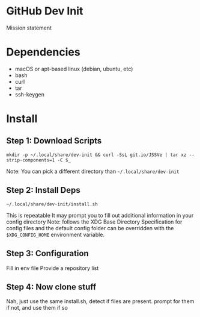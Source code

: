 # GitHub Dev Init

Mission statement

# Dependencies

* macOS or apt-based linux (debian, ubuntu, etc)
* bash
* curl
* tar
* ssh-keygen

# Install

## Step 1: Download Scripts

    mkdir -p ~/.local/share/dev-init && curl -SsL git.io/JSSVe | tar xz --strip-components=1 -C $_

Note: You can pick a different directory than `~/.local/share/dev-init`

## Step 2: Install Deps

    ~/.local/share/dev-init/install.sh

This is repeatable
It may prompt you to fill out additional information in your config directory
Note: follows the XDG Base Directory Specification for config files and the default config folder can be overridden with the `$XDG_CONFIG_HOME` environment variable.

## Step 3: Configuration

Fill in env file
Provide a repository list

## Step 4: Now clone stuff

Nah, just use the same install.sh, detect if files are present. prompt for them if not, and use them if so
